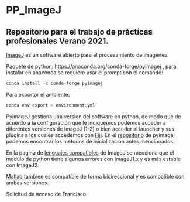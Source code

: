 # PP_ImageJ

## Repositorio para el trabajo de prácticas profesionales Verano 2021.

[ImageJ](https://imagej.net/) es un software abierto para el procesamiento de imágenes.  

Paquete de python: https://anaconda.org/conda-forge/pyimagej , para instalar en anaconda se requiere usar el prompt con el comando:

```py
conda install -c conda-forge pyimagej
```

Para exportar el ambiente:
```py
conda env export > environment.yml
```

PyimageJ gestiona una version del software en python, de modo que de acuerdo a la configuración que le indiquemos podemos acceder a diferentes versiones
de ImageJ (1-2) o bien acceder al launcher y sus plugins a los cuales accedemos con [Fiji](https://imagej.net/software/fiji/downloads). En el [repositorio](https://github.com/imagej/pyimagej) de pyimagej podemos encontrar los metodos de inicialización antes mencionados.

En la pagina de [lenguajes compatibles](https://imagej.net/scripting/python) de ImageJ se menciona que el modulo de python tiene algunos errores con ImageJ1.x y es más estable con ImageJ2.

[Matlab](https://imagej.net/scripting/matlab) tambien es compatible de forma bidireccional y es compatible con ambas versiones.

Solicitud de acceso de Francisco

